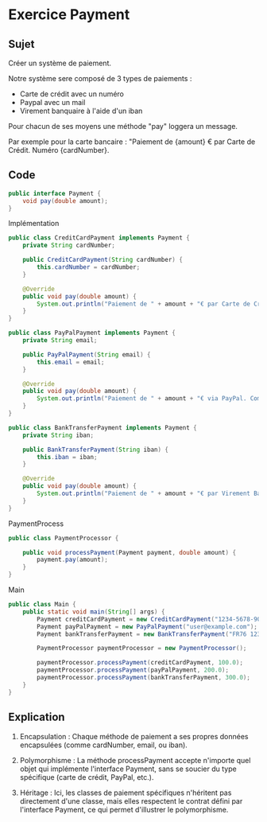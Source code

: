 # Exercice Payment

## Sujet

Créer un système de paiement.

Notre système sere composé de 3 types de paiements :
- Carte de crédit avec un numéro
- Paypal avec un mail
- Virement banquaire à l'aide d'un iban

Pour chacun de ses moyens une méthode "pay" loggera un message.

Par exemple pour la carte bancaire : "Paiement de {amount} € par Carte de Crédit. Numéro {cardNumber}.

## Code

```java
public interface Payment {
    void pay(double amount);
}
```

Implémentation

```java
public class CreditCardPayment implements Payment {
    private String cardNumber;

    public CreditCardPayment(String cardNumber) {
        this.cardNumber = cardNumber;
    }

    @Override
    public void pay(double amount) {
        System.out.println("Paiement de " + amount + "€ par Carte de Crédit. Numéro: " + cardNumber);
    }
}

public class PayPalPayment implements Payment {
    private String email;

    public PayPalPayment(String email) {
        this.email = email;
    }

    @Override
    public void pay(double amount) {
        System.out.println("Paiement de " + amount + "€ via PayPal. Compte: " + email);
    }
}

public class BankTransferPayment implements Payment {
    private String iban;

    public BankTransferPayment(String iban) {
        this.iban = iban;
    }

    @Override
    public void pay(double amount) {
        System.out.println("Paiement de " + amount + "€ par Virement Bancaire. IBAN: " + iban);
    }
}
```


PaymentProcess

```java
public class PaymentProcessor {

    public void processPayment(Payment payment, double amount) {
        payment.pay(amount);
    }
}
```

Main 

```java
public class Main {
    public static void main(String[] args) {
        Payment creditCardPayment = new CreditCardPayment("1234-5678-9012-3456");
        Payment payPalPayment = new PayPalPayment("user@example.com");
        Payment bankTransferPayment = new BankTransferPayment("FR76 1234 5678 9012 3456 7890");

        PaymentProcessor paymentProcessor = new PaymentProcessor();

        paymentProcessor.processPayment(creditCardPayment, 100.0);
        paymentProcessor.processPayment(payPalPayment, 200.0);
        paymentProcessor.processPayment(bankTransferPayment, 300.0);
    }
}
```


## Explication

1. Encapsulation : Chaque méthode de paiement a ses propres données encapsulées (comme cardNumber, email, ou iban).

2. Polymorphisme : La méthode processPayment accepte n'importe quel objet qui implémente l'interface Payment, sans se soucier du type spécifique (carte de crédit, PayPal, etc.).

3. Héritage : Ici, les classes de paiement spécifiques n'héritent pas directement d'une classe, mais elles respectent le contrat défini par l'interface Payment, ce qui permet d'illustrer le polymorphisme.

